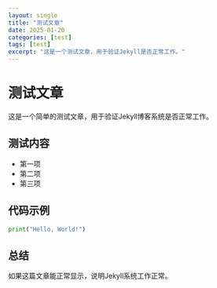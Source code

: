 ```yaml
---
layout: single
title: "测试文章"
date: 2025-01-20
categories: [test]
tags: [test]
excerpt: "这是一个测试文章，用于验证Jekyll是否正常工作。"
---
```


# 测试文章

这是一个简单的测试文章，用于验证Jekyll博客系统是否正常工作。

## 测试内容

- 第一项
- 第二项
- 第三项

## 代码示例

```python
print("Hello, World!")
```

## 总结

如果这篇文章能正常显示，说明Jekyll系统工作正常。 